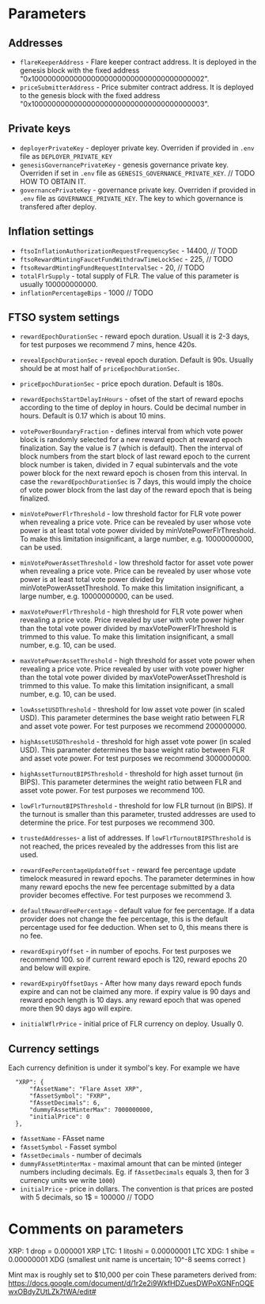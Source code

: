 # Parameters

## Addresses 

- `flareKeeperAddress` - Flare keeper contract address. It is deployed in the genesis block with the fixed address "0x1000000000000000000000000000000000000002".
- `priceSubmitterAddress` - Price submiter contract address. It is deployed to the genesis block with the fixed address  "0x1000000000000000000000000000000000000003".

## Private keys
- `deployerPrivateKey` - deployer private key. Overriden if provided in `.env` file as `DEPLOYER_PRIVATE_KEY`
- `genesisGovernancePrivateKey` - genesis governance private key. Overriden if set in `.env` file as `GENESIS_GOVERNANCE_PRIVATE_KEY`. // TODO HOW TO OBTAIN IT.
- `governancePrivateKey` - governance private key. Overriden if provided in `.env` file as `GOVERNANCE_PRIVATE_KEY`. The key to which governance is transfered after deploy.

## Inflation settings

- `ftsoInflationAuthorizationRequestFrequencySec` - 14400,   // TOOD
- `ftsoRewardMintingFaucetFundWithdrawTimeLockSec` - 225,    // TODO
- `ftsoRewardMintingFundRequestIntervalSec` - 20,            // TODO
- `totalFlrSupply` - total supply of FLR. The value of this parameter is usually 100000000000.
- `inflationPercentageBips` - 1000                          // TODO

## FTSO system settings 

- `rewardEpochDurationSec` - reward epoch duration. Usuall it is 2-3 days, for test purposes we recommend 7 mins, hence 420s.
- `revealEpochDurationSec` - reveal epoch duration. Default is 90s. Usually should be at most half of `priceEpochDurationSec`.
- `priceEpochDurationSec` - price epoch duration. Default is 180s.
- `rewardEpochsStartDelayInHours` - ofset of the start of reward epochs according to the time of deploy in hours. Could be decimal number in hours. Default is 0.17 which is about 10 mins.
- `votePowerBoundaryFraction` - defines interval from which vote power block is randomly selected for a new reward epoch at reward epoch finalization. Say the value is 7 (which is default). Then the interval of block numbers from the start block of last reward epoch to the current block number is taken, divided in 7 equal subintervals and the vote power block for the next reward epoch is chosen from this interval. In case the `rewardEpochDurationSec` is 7 days, this would imply the choice of vote power block from the last day of the reward epoch that is being finalized.
- `minVotePowerFlrThreshold` - low threshold factor for FLR vote power when revealing a price vote. Price can be revealed by user whose vote power is at least total vote power divided by minVotePowerFlrThreshold. To make this limitation insignificant, a large number, e.g. 10000000000, can be used.
- `minVotePowerAssetThreshold` - low threshold factor for asset vote power when revealing a price vote. Price can be revealed by user whose vote power is at least total vote power divided by minVotePowerAssetThreshold. To make this limitation insignificant, a large number, e.g. 10000000000, can be used.
- `maxVotePowerFlrThreshold` - high threshold for FLR vote power when revealing a price vote. Price revealed by user with vote power higher than the total vote power divided by maxVotePowerFlrThreshold is trimmed to this value. To make this limitation insignificant, a small number, e.g. 10, can be used.
- `maxVotePowerAssetThreshold` - high threshold for asset vote power when revealing a price vote. Price revealed by user with vote power higher than the total vote power divided by maxVotePowerAssetThreshold is trimmed to this value. To make this limitation insignificant, a small number, e.g. 10, can be used.
- `lowAssetUSDThreshold` - threshold for low asset vote power (in scaled USD). This parameter determines the base weight ratio between FLR and asset vote power. For test purposes we recommend 200000000.
- `highAssetUSDThreshold` - threshold for high asset vote power (in scaled USD). This parameter determines the base weight ratio between FLR and asset vote power. For test purposes we recommend 3000000000.
- `highAssetTurnoutBIPSThreshold` - threshold for high asset turnout (in BIPS). This parameter determines the weight ratio between FLR and asset vote power. For test purposes we recommend 100.
- `lowFlrTurnoutBIPSThreshold` - threshold for low FLR turnout (in BIPS). If the turnout is smaller than this parameter, trusted addresses are used to determine the price. For test purposes we recommend 300.
- `trustedAddresses`- a list of addresses. If `lowFlrTurnoutBIPSThreshold` is not reached, the prices revealed by the addresses from this list are used.
- `rewardFeePercentageUpdateOffset` - reward fee percentage update timelock measured in reward epochs. The parameter determines in how many reward epochs the new fee percentage submitted by a data provider becomes effective. For test purposes we recommend 3.
- `defaultRewardFeePercentage` - default value for fee percentage. If a data provider does not change the fee percentage, this is the default percentage used for fee deduction. When set to 0, this means there is no fee.
- `rewardExpiryOffset` - in number of epochs. For test purposes we recommend 100. so if current reward epoch is 120, reward epochs 20 and below will expire. 
- `rewardExpiryOffsetDays` - After how many days reward epoch funds expire and can not be claimed any more. if expiry value is 90 days and reward epoch length is 10 days. any reward epoch that was opened more then 90 days ago will expire. 

- `initialWflrPrice` - initial price of FLR currency on deploy. Usually 0.   

## Currency settings

Each currency definition is under it symbol's key. For example we have
```
  "XRP": {
      "fAssetName": "Flare Asset XRP",
      "fAssetSymbol": "FXRP",
      "fAssetDecimals": 6,
      "dummyFAssetMinterMax": 7000000000,
      "initialPrice": 0
  },
```

- `fAssetName` - FAsset name
- `fAssetSymbol` - Fasset symbol
- `fAssetDecimals` - number of decimals 
- `dummyFAssetMinterMax` - maximal amount that can be minted (integer numbers including decimals. Eg. if `fAssetDecimals` equals 3, then for 3 currency units we write `1000`)
- `initialPrice` - price in dollars. The convention is that prices are posted with 5 decimals, so 1$ = 100000 // TODO

# Comments on parameters

XRP: 1 drop = 0.000001 XRP
LTC: 1 litoshi = 0.00000001 LTC
XDG: 1 shibe = 0.00000001 XDG (smallest unit name is uncertain; 10^-8 seems correct )

Mint max is roughly set to $10,000 per coin
These parameters derived from: https://docs.google.com/document/d/1r2e2i9WkfHDZuesDWPoXGNFnOQEwxOBdyZUtLZk7tWA/edit#
